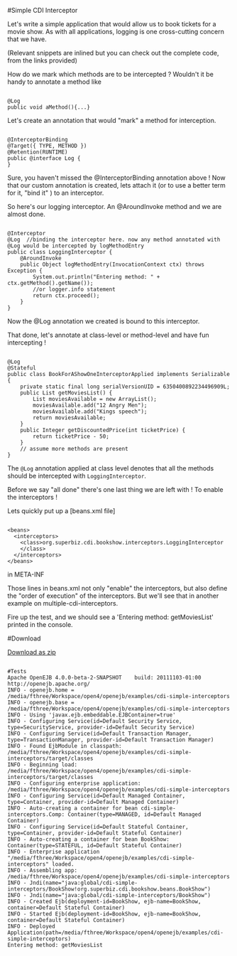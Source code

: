 #Simple CDI Interceptor

Let's write a simple application that would allow us to book tickets for a movie show. As with all applications, logging is one cross-cutting concern that we have. 

(Relevant snippets are inlined but you can check out the complete code, from the links provided)

How do we mark which methods are to be intercepted ? Wouldn't it be handy to annotate a method like 

<pre><code>
@Log
public void aMethod(){...} 
</code></pre>

Let's create an  annotation that would "mark" a method for interception. 

<pre><code>
@InterceptorBinding
@Target({ TYPE, METHOD })
@Retention(RUNTIME)
public @interface Log {
}
</code></pre>

Sure, you haven't missed the @InterceptorBinding annotation above ! Now that our custom annotation is created, lets attach it (or to use a better term for it, "bind it" )
to an interceptor. 

So here's our logging interceptor. An @AroundInvoke method and we are almost done.
<pre><code>
@Interceptor
@Log  //binding the interceptor here. now any method annotated with @Log would be intercepted by logMethodEntry
public class LoggingInterceptor {
    @AroundInvoke
    public Object logMethodEntry(InvocationContext ctx) throws Exception {
        System.out.println("Entering method: " + ctx.getMethod().getName());
        //or logger.info statement 
        return ctx.proceed();
    }
}
</code></pre>

Now the @Log annotation we created is bound to this interceptor.

That done, let's annotate at class-level or method-level and have fun intercepting ! 

<pre><code>
@Log
@Stateful
public class BookForAShowOneInterceptorApplied implements Serializable {
    private static final long serialVersionUID = 6350400892234496909L;
    public List<String> getMoviesList() {
        List<String> moviesAvailable = new ArrayList<String>();
        moviesAvailable.add("12 Angry Men");
        moviesAvailable.add("Kings speech");
        return moviesAvailable;
    }
    public Integer getDiscountedPrice(int ticketPrice) {
        return ticketPrice - 50;
    }
    // assume more methods are present
}
</code></pre>

The `@Log` annotation applied at class level denotes that all the methods should be intercepted with `LoggingInterceptor`.

Before we say "all done" there's one last thing we are left with ! To enable the interceptors ! 

Lets quickly put up a [beans.xml file]
<pre><code>
&lt;beans&gt;<br/>  &lt;interceptors&gt;<br/>    &lt;class&gt;org.superbiz.cdi.bookshow.interceptors.LoggingInterceptor<br/>    &lt;/class&gt;<br/>  &lt;/interceptors&gt;<br/>&lt;/beans&gt;
</code></pre>

 in META-INF


Those lines in beans.xml not only "enable" the interceptors, but also define the "order of execution" of the interceptors.
But we'll see that in another example on multiple-cdi-interceptors.

Fire up the test, and we should see a 'Entering method: getMoviesList' printed in the console.

#Download

[Download as zip](${zip}) 

<pre><code>
#Tests
Apache OpenEJB 4.0.0-beta-2-SNAPSHOT    build: 20111103-01:00
http://openejb.apache.org/
INFO - openejb.home = /media/fthree/Workspace/open4/openejb/examples/cdi-simple-interceptors
INFO - openejb.base = /media/fthree/Workspace/open4/openejb/examples/cdi-simple-interceptors
INFO - Using 'javax.ejb.embeddable.EJBContainer=true'
INFO - Configuring Service(id=Default Security Service, type=SecurityService, provider-id=Default Security Service)
INFO - Configuring Service(id=Default Transaction Manager, type=TransactionManager, provider-id=Default Transaction Manager)
INFO - Found EjbModule in classpath: /media/fthree/Workspace/open4/openejb/examples/cdi-simple-interceptors/target/classes
INFO - Beginning load: /media/fthree/Workspace/open4/openejb/examples/cdi-simple-interceptors/target/classes
INFO - Configuring enterprise application: /media/fthree/Workspace/open4/openejb/examples/cdi-simple-interceptors
INFO - Configuring Service(id=Default Managed Container, type=Container, provider-id=Default Managed Container)
INFO - Auto-creating a container for bean cdi-simple-interceptors.Comp: Container(type=MANAGED, id=Default Managed Container)
INFO - Configuring Service(id=Default Stateful Container, type=Container, provider-id=Default Stateful Container)
INFO - Auto-creating a container for bean BookShow: Container(type=STATEFUL, id=Default Stateful Container)
INFO - Enterprise application "/media/fthree/Workspace/open4/openejb/examples/cdi-simple-interceptors" loaded.
INFO - Assembling app: /media/fthree/Workspace/open4/openejb/examples/cdi-simple-interceptors
INFO - Jndi(name="java:global/cdi-simple-interceptors/BookShow!org.superbiz.cdi.bookshow.beans.BookShow")
INFO - Jndi(name="java:global/cdi-simple-interceptors/BookShow")
INFO - Created Ejb(deployment-id=BookShow, ejb-name=BookShow, container=Default Stateful Container)
INFO - Started Ejb(deployment-id=BookShow, ejb-name=BookShow, container=Default Stateful Container)
INFO - Deployed Application(path=/media/fthree/Workspace/open4/openejb/examples/cdi-simple-interceptors)
Entering method: getMoviesList
</code></pre>
